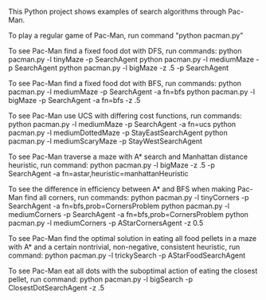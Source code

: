 This Python project shows examples of search algorithms through Pac-Man.

To play a regular game of Pac-Man, run command "python pacman.py"

To see Pac-Man find a fixed food dot with DFS, run commands:
python pacman.py -l tinyMaze -p SearchAgent
python pacman.py -l mediumMaze -p SearchAgent
python pacman.py -l bigMaze -z .5 -p SearchAgent

To see Pac-Man find a fixed food dot with BFS, run commands:
python pacman.py -l mediumMaze -p SearchAgent -a fn=bfs
python pacman.py -l bigMaze -p SearchAgent -a fn=bfs -z .5

To see Pac-Man use UCS with differing cost functions, run commands:
python pacman.py -l mediumMaze -p SearchAgent -a fn=ucs
python pacman.py -l mediumDottedMaze -p StayEastSearchAgent
python pacman.py -l mediumScaryMaze -p StayWestSearchAgent

To see Pac-Man traverse a maze with A* search and Manhattan distance heuristic, run command:
python pacman.py -l bigMaze -z .5 -p SearchAgent -a fn=astar,heuristic=manhattanHeuristic

To see the difference in efficiency between A* and BFS when making Pac-Man find all corners, run commands:
python pacman.py -l tinyCorners -p SearchAgent -a fn=bfs,prob=CornersProblem
python pacman.py -l mediumCorners -p SearchAgent -a fn=bfs,prob=CornersProblem
python pacman.py -l mediumCorners -p AStarCornersAgent -z 0.5

To see Pac-Man find the optimal solution in eating all food pellets in a maze with A* and a certain nontrivial, non-negative, consistent heuristic, run command:
python pacman.py -l trickySearch -p AStarFoodSearchAgent

To see Pac-Man eat all dots with the suboptimal action of eating the closest pellet, run command:
python pacman.py -l bigSearch -p ClosestDotSearchAgent -z .5
